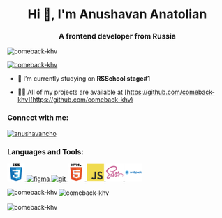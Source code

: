 <h1 align="center">Hi 👋, I'm Anushavan Anatolian</h1>
<h3 align="center">A frontend developer from Russia</h3>

<p align="left"> <img src="https://komarev.com/ghpvc/?username=comeback-khv&label=Profile%20views&color=0e75b6&style=flat" alt="comeback-khv" /> </p>

<p align="left"> <a href="https://github.com/ryo-ma/github-profile-trophy"><img src="https://github-profile-trophy.vercel.app/?username=comeback-khv" alt="comeback-khv" /></a> </p>

- 🌱 I’m currently studying on **RSSchool stage#1**

- 👨‍💻 All of my projects are available at [https://github.com/comeback-khv](https://github.com/comeback-khv)

<h3 align="left">Connect with me:</h3>
<p align="left">
<a href="https://instagram.com/anushavancho" target="blank"><img align="center" src="https://raw.githubusercontent.com/rahuldkjain/github-profile-readme-generator/master/src/images/icons/Social/instagram.svg" alt="anushavancho" height="30" width="40" /></a>
</p>

<h3 align="left">Languages and Tools:</h3>
<p align="left"> <a href="https://www.w3schools.com/css/" target="_blank" rel="noreferrer"> <img src="https://raw.githubusercontent.com/devicons/devicon/master/icons/css3/css3-original-wordmark.svg" alt="css3" width="40" height="40"/> </a> <a href="https://www.figma.com/" target="_blank" rel="noreferrer"> <img src="https://www.vectorlogo.zone/logos/figma/figma-icon.svg" alt="figma" width="40" height="40"/> </a> <a href="https://git-scm.com/" target="_blank" rel="noreferrer"> <img src="https://www.vectorlogo.zone/logos/git-scm/git-scm-icon.svg" alt="git" width="40" height="40"/> </a> <a href="https://www.w3.org/html/" target="_blank" rel="noreferrer"> <img src="https://raw.githubusercontent.com/devicons/devicon/master/icons/html5/html5-original-wordmark.svg" alt="html5" width="40" height="40"/> </a> <a href="https://developer.mozilla.org/en-US/docs/Web/JavaScript" target="_blank" rel="noreferrer"> <img src="https://raw.githubusercontent.com/devicons/devicon/master/icons/javascript/javascript-original.svg" alt="javascript" width="40" height="40"/> </a> <a href="https://sass-lang.com" target="_blank" rel="noreferrer"> <img src="https://raw.githubusercontent.com/devicons/devicon/master/icons/sass/sass-original.svg" alt="sass" width="40" height="40"/> </a> <a href="https://webpack.js.org" target="_blank" rel="noreferrer"> <img src="https://raw.githubusercontent.com/devicons/devicon/d00d0969292a6569d45b06d3f350f463a0107b0d/icons/webpack/webpack-original-wordmark.svg" alt="webpack" width="40" height="40"/> </a> </p>

<p><img align="left" src="https://github-readme-stats.vercel.app/api/top-langs?username=comeback-khv&show_icons=true&locale=en&layout=compact" alt="comeback-khv" /></p>

<p>&nbsp;<img align="center" src="https://github-readme-stats.vercel.app/api?username=comeback-khv&show_icons=true&locale=en" alt="comeback-khv" /></p>

<p><img align="center" src="https://github-readme-streak-stats.herokuapp.com/?user=comeback-khv&" alt="comeback-khv" /></p>

